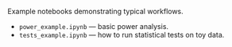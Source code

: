 Example notebooks demonstrating typical workflows.

* `power_example.ipynb` — basic power analysis.
* `tests_example.ipynb` — how to run statistical tests on toy data.
